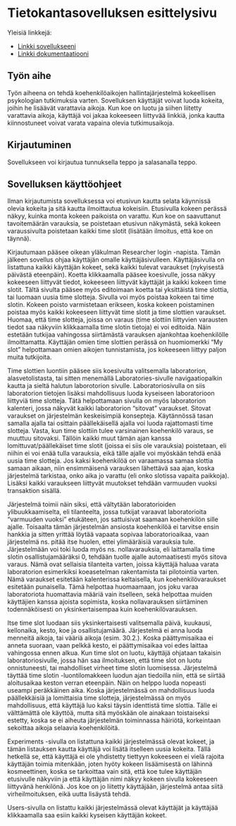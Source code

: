 # Tietokantasovelluksen esittelysivu

Yleisiä linkkejä:

* [Linkki sovellukseeni](http://mitiaine.users.cs.helsinki.fi/tsoha/)
* [Linkki dokumentaatiooni](https://github.com/Mahtis/Tsoha-Bootstrap/blob/master/doc/dokumentaatio.pdf)

## Työn aihe

Työn aiheena on tehdä koehenkilöaikojen hallintajärjestelmä kokeellisen psykologian tutkimuksia varten. Sovelluksen käyttäjät voivat luoda kokeita, joihin he lisäävät varattavia aikoja. Kun koe on luotu ja siihen liitetty varattavia aikoja, käyttäjä voi jakaa kokeeseen liittyvää linkkiä, jonka kautta kiinnostuneet voivat varata vapaina olevia tutkimusaikoja.

## Kirjautuminen

Sovellukseen voi kirjautua tunnuksella teppo ja salasanalla teppo.

## Sovelluksen käyttöohjeet

Ilman kirjautumista sovelluksessa voi etusivun kautta selata käynnissä olevia kokeita ja sitä kautta ilmoittautua kokeisiin. Etusivulla kokeen perässä näkyy, kuinka monta kokeen paikoista on varattu. Kun koe on saavuttanut tavoitemäärän varauksia, se poistetaan etusivun näkymästä, sekä kokeen varaussivulta poistetaan kaikki time slotit (lisätään ilmoitus, että koe on täynnä).

Kirjautumaan pääsee oikean yläkulman Researcher login -napista. Tämän jälkeen sovellus ohjaa käyttäjän omalle käyttäjäsivulleen. Käyttäjäsivulla on listattuna kaikki käyttäjän kokeet, sekä kaikki tulevat varaukset (nykyisestä päivästä eteenpäin). Koetta klikkaamalla pääsee koesivulle, jossa näkyy kokeeseen liittyvät tiedot, kokeeseen liittyvät käyttäjät ja kaikki kokeen time slotit. Tältä sivulta pääsee myös editoimaan koetta tai yksittäistä time slottia, tai luomaan uusia time slotteja. Sivulla voi myös poistaa kokeen tai time slotin. Kokeen poisto varmistetaan erikseen, koska kokeen poistaminen poistaa myös kaikki kokeeseen liittyvät time slotit ja time slottien varaukset. Huomaa, että time slotteja, joissa on varaus (time slottiin liittyvien varausten tiedot saa näkyviin klikkaamalla time slotin tietoja) ei voi editoida. Näin estetään tutkijaa vahingossa siirtämästä varauksen ajankohtaa koehenkilölle ilmoittamatta. Käyttäjän omien time slottien perässä on huomiomerkki “My slot” helpottamaan omien aikojen tunnistamista, jos kokeeseen liittyy paljon muita tutkijoita.

Time slottien luontiin pääsee siis koesivulta valitsemalla laboratorion, alasvetolistasta, tai sitten menemällä Laboratories-sivulle navigaatiopalkin kautta ja sieltä halutun laborotorion sivulle. Laboratoriosivulla on siis laboratorion tietojen lisäksi mahdollisuus luoda kyseiseen laboratorioon liittyviä time slotteja. Tätä helpottamaan sivulla on myös laboratorion kalenteri, jossa näkyvät kaikki laboratorion “sitovat” varaukset. Sitovat varaukset on järjestelmän keskeisimpiä konsepteja. Käytännössä tasan samalla ajalla tai osittain päällekäisellä ajalla voi luoda rajattomasti time slotteja. Vasta, kun time slottiin tulee varsinainen koehenkilö varaus, se muuttuu sitovaksi. Tällöin kaikki muut tämän ajan kanssa lomittuvat/päällekäiset time slotit (joissa ei siis ole varauksia) poistetaan, eli niihin ei voi enää tulla varauksia, eikä tälle ajalle voi myöskään tehdä enää uusia time slotteja. Jos kaksi koehenkilöä on varaamassa samaa slottia samaan aikaan, niin ensimmäisenä varauksen lähettävä saa ajan, koska järjestelmä tarkistaa, onko aika jo varattu (eli onko slotissa vapaita paikkoja). Lisäksi kaikki varaukseen liittyvät muutokset tehdään varmuuden vuoksi transaktion sisällä.

Järjestelmä toimii näin siksi, että vältytään laboratorioiden ylibuukkaamiselta, eli tilanteelta, jossa tutkijat varaavat laboratorioita “varmuuden vuoksi” etukäteen, jos sattuisivat saamaan koehenkilön sille ajalle. Toisaalta tämän järjestelmän ansiosta koehenkilöä ei tarvitse ensin hankkia ja sitten yrittää löytää vapaata sopivaa laboratorioaikaa, vaan järjestelmä ns. pitää itse huolen, ettei ylimääräisiä varauksia tule. Järjestelmään voi toki luoda myös ns. nollavarauksia, eli laittamalla time slotin osallistujamääräksi 0, tehdään tuolle ajalle automaatisesti myös sitova varaus. Nämä ovat sellaisia tilanteita varten, joissa käyttäjä haluaa varata laboratorion esimerkiksi koeasetelman rakentamista tai pilotointia varten. Nämä varaukset esitetään kalenterissa keltaisella, kun koehenkilövaraukset esitetään punaisella. Tämä helpottaa huomaamaan, jos joku varaa laboratoriota huomattavia määriä vain itselleen, sekä helpottaa muiden käyttäjien kanssa ajoista sopimista, koska nollavarauksen siirtäminen todennäköisesti on yksinkertaisempaa kuin koehenkilövarauksen.

Itse time slot luodaan siis yksinkertaisesti valitsemalla päivä, kuukausi, kellonaika, kesto, koe ja osallistujamäärä. Järjestelmä ei anna luoda menneitä aikoja, tai vääriä aikoja (esim. 30.2.). Koska päättymisaikaa ei anneta suoraan, vaan pelkkä kesto, ei päättymisaikaa voi edes laittaa vahingossa ennen alkua. Kun time slot on luotu, käyttäjä ohjataan takaisin laboratoriosivulle, jossa hän saa ilmoituksen, että time slot on luotu onnistuneesti, tai mahdolliset virheet time slotin luomisessa. Järjestelmä täyttää time slotin -luontilomakkeen luodun ajan tiedoilla niin, että se siirtää aloitusaikaa keston verran eteenpäin. Näin on helppo luoda nopeasti useampi peräkkäinen aika. Koska järjestelmässä on mahdollisuus luoda päällekkäisiä ja lomittaisia time slotteja, järjestelmässä on myös mahdollisuus, että käyttäjä luo kaksi täysin identtistä time slottia. Tälle ei välttämättä ole käyttöä, mutta sitä myöskään ole ainakaan toistaiseksi estetty, koska se ei aiheuta järjestelmän toiminnassa häiriötä, korkeintaan sekoittaa aikoja selaavia koehenkilöitä.

Experiments -sivulla on listattuna kaikki järjestelmässä olevat kokeet, ja tämän listauksen kautta käyttäjä voi lisätä itselleen uusia kokeita. Tällä hetkellä se, että käyttäjä ei ole yhdistetty tiettyyn kokeeseen ei vielä rajoita käyttäjän toimia mitenkään, joten hyöty kokeen lisäämisestä on lähinnä kosmeettinen, koska se tarkoittaa vain sitä, että koe tulee käyttäjän etusivulle näkyviin ja että käyttäjän nimi näkyy kokeen sivulla kokeeseen liittyvänä henkilönä. Jos koe on jo liitetty käyttäjään, järjestelmä antaa siitä virheilmoituksen, eikä uutta lisäystä tehdä.

Users-sivulla on listattu kaikki järjestelmässä olevat käyttäjät ja käyttäjää klikkaamalla saa esiin kaikki kyseisen käyttäjän kokeet.
